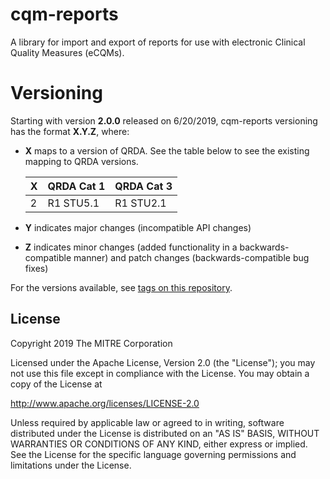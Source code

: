 # cqm-reports
A library for import and export of reports for use with electronic Clinical Quality Measures (eCQMs).

Versioning
==========

Starting with version **2.0.0** released on 6/20/2019, cqm-reports versioning has the format **X.Y.Z**, where:

* **X** maps to a version of QRDA. See the table below to see the existing mapping to QRDA versions.

  | X | QRDA Cat 1 | QRDA Cat 3 |
  | --- | --- | --- |
  | 2 | R1 STU5.1 | R1 STU2.1 |

* **Y** indicates major changes (incompatible API changes)

* **Z** indicates minor changes (added functionality in a backwards-compatible manner) and patch changes (backwards-compatible bug fixes)

For the versions available, see [tags on this repository](https://github.com/projecttacoma/cqm-validators/tags).

## License

Copyright 2019 The MITRE Corporation

Licensed under the Apache License, Version 2.0 (the "License"); you may not use this file except in compliance with the License. You may obtain a copy of the License at

http://www.apache.org/licenses/LICENSE-2.0

Unless required by applicable law or agreed to in writing, software distributed under the License is distributed on an "AS IS" BASIS, WITHOUT WARRANTIES OR CONDITIONS OF ANY KIND, either express or implied. See the License for the specific language governing permissions and limitations under the License.
